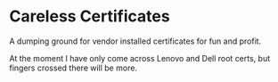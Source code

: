# Careless Certificates
A dumping ground for vendor installed certificates for fun and profit.

At the moment I have only come across Lenovo and Dell root certs, but fingers crossed there will be more.
